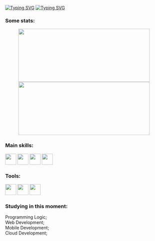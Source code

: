 [![Typing SVG](https://readme-typing-svg.herokuapp.com/?color=e6e6e6&size=35&center=true&vCenter=true&width=1000&lines=Good+Night!;I'm+Lucas+and+I'm+16+years+old;Be+Welcome+to+my+github!+:%29)](https://git.io/typing-svg)
[![Typing SVG](https://readme-typing-svg.herokuapp.com/?color=e6e6e6&size=15&center=true&vCenter=true&width=1000&lines=Boa+Noite!;Me+chamo+Lucas+e+tenho+16+anos;Seja+bem+Vindo+ao+meu+github!+:%29)](https://git.io/typing-svg)

### Some stats:
<center>
  <div>
    <img height="170em" width="420em" src="https://github-readme-stats.vercel.app/api?username=LuRSousa&show_icons=true&theme=dark">
    <img height="170em" width="420em" src="https://github-readme-stats.vercel.app/api/top-langs/?username=LuRSousa&layout=compact&theme=dark">
  </div>
</center>

### Main skills:
<div>
  <img height="35em" width="35em" src="https://cdn.jsdelivr.net/gh/devicons/devicon/icons/css3/css3-original.svg" />
  <img height="35em" width="35em" src="https://cdn.jsdelivr.net/gh/devicons/devicon/icons/html5/html5-original.svg" />
  <img height="35em" width="35em" src="https://cdn.jsdelivr.net/gh/devicons/devicon@latest/icons/javascript/javascript-original.svg" />
  <img height="35em" width="35em" src="https://cdn.jsdelivr.net/gh/devicons/devicon@latest/icons/sass/sass-original.svg" />
</div>

### Tools:
<div>
  <img height="35em" width="35em" src="https://cdn.jsdelivr.net/gh/devicons/devicon/icons/windows8/windows8-original.svg" />
  <img height="35em" width="35em" src="https://cdn.jsdelivr.net/gh/devicons/devicon/icons/vscode/vscode-original.svg" />
  <img height="35em" width="35em" src="https://cdn.jsdelivr.net/gh/devicons/devicon/icons/figma/figma-original.svg" />
</div>

### Studying in this moment:
Programming Logic; <br>
Web Development; <br>
Mobile Development; <br>
Cloud Development; 
